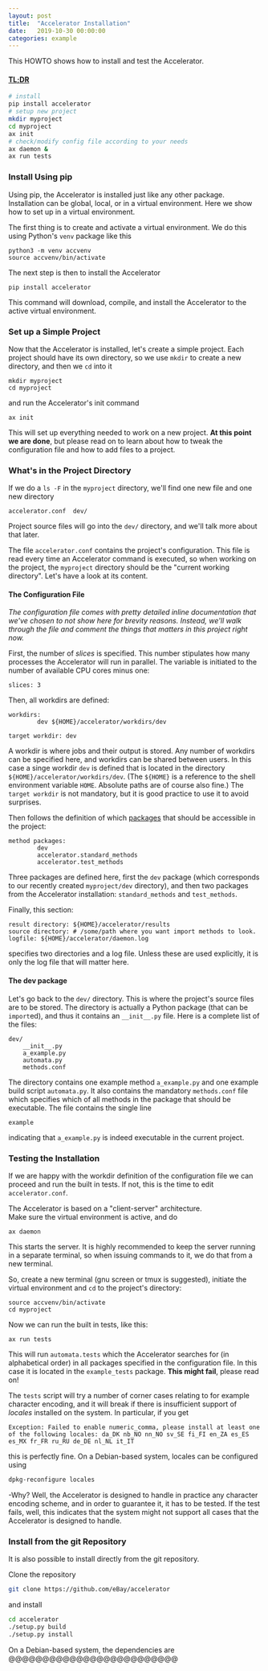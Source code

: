 ```yaml
---
layout: post
title:  "Accelerator Installation"
date:   2019-10-30 00:00:00
categories: example
---
```



This HOWTO shows how to install and test the Accelerator.

#### [TL;DR](https://en.wikipedia.org/wiki/Wikipedia:Too_long;_didn%27t_read)
```sh
# install
pip install accelerator
# setup new project
mkdir myproject
cd myproject
ax init
# check/modify config file according to your needs
ax daemon &
ax run tests
```



### Install Using pip

Using pip, the Accelerator is installed just like any other package.
Installation can be global, local, or in a virtual environment.
Here we show how to set up in a virtual environment.

The first thing is to create and activate a virtual environment.  We
do this using Python's `venv` package like this

```shell
python3 -m venv accvenv
source accvenv/bin/activate
```

The next step is then to install the Accelerator

```shell
pip install accelerator
```

This command will download, compile, and install the Accelerator to
the active virtual environment.



### Set up a Simple Project

Now that the Accelerator is installed, let's create a simple project.
Each project should have its own directory, so we use `mkdir` to
create a new directory, and then we `cd` into it

```shell
mkdir myproject
cd myproject
```
and run the Accelerator's init command
```shell
ax init
```

This will set up everything needed to work on a new project.  **At
this point we are done**, but please read on to learn about how to
tweak the configuration file and how to add files to a project.



### What's in the Project Directory

If we do a `ls -F` in the `myproject` directory, we'll find one new
file and one new directory

```text
accelerator.conf  dev/
```

Project source files will go into the `dev/` directory, and we'll talk
more about that later.

The file `accelerator.conf` contains the project's configuration.
This file is read every time an Accelerator command is executed, so
when working on the project, the `myproject` directory should be the
"current working directory".  Let's have a look at its content.



#### The Configuration File

_The configuration file comes with pretty detailed inline documentation
that we've chosen to not show here for brevity reasons.  Instead,
we'll walk through the file and comment the things that matters in
this project right now._

First, the number of _slices_ is specified.  This number stipulates
how many processes the Accelerator will run in parallel.  The
variable is initiated to the number of available CPU cores minus one:

```text
slices: 3
```

Then, all workdirs are defined:
```text
workdirs:
        dev ${HOME}/accelerator/workdirs/dev
		
target workdir: dev
```

A workdir is where jobs and their output is stored.  Any number of
workdirs can be specified here, and workdirs can be shared between
users.  In this case a singe workdir `dev` is defined that is located
in the directory `${HOME}/accelerator/workdirs/dev`.  (The `${HOME}`
is a reference to the shell environment variable `HOME`.  Absolute
paths are of course also fine.)  The `target workdir` is not
mandatory, but it is good practice to use it to avoid surprises.

Then follows the definition of which [packages](https://docs.python.org/3/tutorial/modules.html#packages)
that should be accessible in the project:

```text
method packages:
        dev
        accelerator.standard_methods
        accelerator.test_methods
```

Three packages are defined here, first the `dev` package (which
corresponds to our recently created `myproject/dev` directory), and
then two packages from the Accelerator installation:
`standard_methods` and `test_methods`.

Finally, this section:
```text
result directory: ${HOME}/accelerator/results
source directory: # /some/path where you want import methods to look.
logfile: ${HOME}/accelerator/daemon.log
```

specifies two directories and a log file.  Unless these are used
explicitly, it is only the log file that will matter here.



#### The dev package

Let's go back to the `dev/` directory.  This is where the project's
source files are to be stored.  The directory is actually a Python
package (that can be `import`ed), and thus it contains an `__init__.py`
file.  Here is a complete list of the files:

```text
dev/
    __init__.py
    a_example.py
    automata.py
    methods.conf
```

The directory contains one example method `a_example.py` and one
example build script `automata.py`.  It also contains the mandatory
`methods.conf` file which specifies which of all methods in the
package that should be executable.  The file contains the single line

```text
example
```

indicating that `a_example.py` is indeed executable in the current
project.



### Testing the Installation

If we are happy with the workdir definition of the configuration file
we can proceed and run the built in tests.  If not, this is the time
to edit `accelerator.conf`.

The Accelerator is based on a "client-server" architecture.  
Make sure the virtual environment is active, and do

```shell
ax daemon
```

This starts the server.  It is highly recommended to keep the server
running in a separate terminal, so when issuing commands to it, we do
that from a new terminal.

So, create a new terminal (gnu screen or tmux is suggested), initiate
the virtual environment and `cd` to the project's directory:
```shell
source accvenv/bin/activate
cd myproject
```

Now we can run the built in tests, like this:

```shell
ax run tests
```

This will run `automata.tests` which the Accelerator searches for (in
alphabetical order) in all packages specified in the configuration
file.  In this case it is located in the `example_tests` package.
**This might fail**, please read on!

The `tests` script will try a number of corner cases relating to for
example character encoding, and it will break if there is insufficient
support of _locales_ installed on the system.  In particular, if you
get

```text
Exception: Failed to enable numeric_comma, please install at least one
of the following locales: da_DK nb_NO nn_NO sv_SE fi_FI en_ZA es_ES
es_MX fr_FR ru_RU de_DE nl_NL it_IT
```

this is perfectly fine.  On a Debian-based system, locales can be
configured using

```sh
dpkg-reconfigure locales
```

-Why?  Well, the Accelerator is designed to handle in practice any
character encoding scheme, and in order to guarantee it, it has to be
tested.  If the test fails, well, this indicates that the system might
not support all cases that the Accelerator is designed to handle.


### Install from the git Repository

It is also possible to install directly from the git repository.

Clone the repository
```sh
git clone https://github.com/eBay/accelerator
```
and install
```sh
cd accelerator
./setup.py build
./setup.py install
```

On a Debian-based system, the dependencies are @@@@@@@@@@@@@@@@@@@@@@@@@
